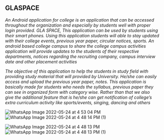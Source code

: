 ## GLASPACE
*An Android application for college is an application that can be accessed throughout the organization and especially by students well with proper login provided. GLA SPACE, This application can be used by students using their smart phones. Using this application students will able to stay updated with their college events, previous year paper, circular notices, sports. An android based college campus to share the college campus activities application will provide updates to the students of their respective departments, notices regarding the recruiting company, campus interview date and other placement activities*

*The objective of this application to help the students in study field with providing study material  that will provided by University. He/she can easily access and upload the previous year paper, notes. This application is basically made for students who needs the syllabus, previous paper they can see in organized form with category wise.
Rather than that we also give the additional feature that is he/she can get notification of   college’s extra curriculum activity like sports/events, singing, dancing and others*


![WhatsApp Image 2022-05-24 at 4 53 04 PM](https://user-images.githubusercontent.com/59912571/170023747-1339393d-e1b4-4624-b0c5-d3b76d34a08e.jpeg)    ![WhatsApp Image 2022-05-24 at 4 48 14 PM (1)](https://user-images.githubusercontent.com/59912571/170024033-3f9e3f8d-f66b-4311-b3c7-06fcfd852682.jpeg)

![WhatsApp Image 2022-05-24 at 4 48 13 PM](https://user-images.githubusercontent.com/59912571/170024055-f8e05811-d5f0-4e0c-bdab-59e6ab767443.jpeg)    ![WhatsApp Image 2022-05-24 at 4 48 13 PM (1)](https://user-images.githubusercontent.com/59912571/170024618-406421f5-7062-4343-ae84-c9aa9253f7e0.jpeg)


